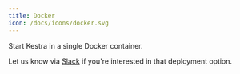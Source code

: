 ```yaml
---
title: Docker
icon: /docs/icons/docker.svg
---
```


Start Kestra in a single Docker container.

Let us know via [Slack](https://kestra.io/slack) if you're interested in that deployment option.